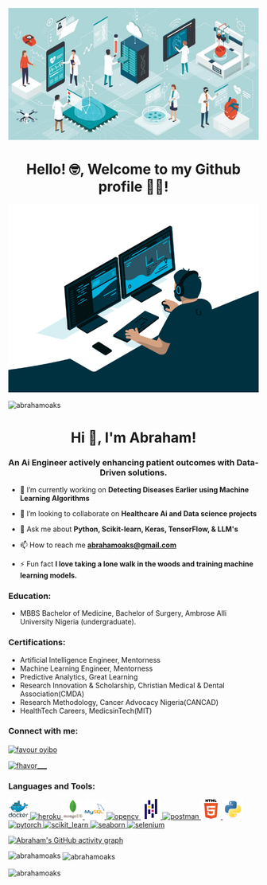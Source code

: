 ![MasterHead](aih.jpeg)

<h1 align="center">Hello! 🤓, Welcome to my Github profile 👐🏽!</h1>

![Abraham](68747470733a2f2f63646e2e6472696262626c652e636f6d2f75736572732f3733303730332f73637265656e73686f74732f363538313234332f6176656e746f2e676966.gif)



<p align="left"> <img src="https://komarev.com/ghpvc/?username=abrahamoaks&label=Profile%20views&color=0e75b6&style=flat" alt="abrahamoaks" /> </p>

<h1 align="center">Hi 👋, I'm Abraham!</h1>
<h3 align="center">An Ai Engineer actively enhancing patient outcomes with Data-Driven solutions.</h3>


- 🔭 I’m currently working on **Detecting Diseases Earlier using Machine Learning Algorithms**

- 👥 I’m looking to collaborate on **Healthcare Ai and Data science projects**

- 💬 Ask me about **Python, Scikit-learn, Keras, TensorFlow, & LLM's**

- 📫 How to reach me **abrahamoaks@gmail.com**

- ⚡ Fun fact **I love taking a lone walk in the woods and training machine learning models.**

<h3 align="left">Education:</h3>
<p align="left"> </p>

- MBBS Bachelor of Medicine, Bachelor of Surgery, Ambrose Alli University Nigeria (undergraduate).

<h3 align="left">Certifications:</h3>
<p align="left"> </p>

- Artificial Intelligence Engineer, Mentorness
- Machine Learning Engineer, Mentorness
- Predictive Analytics, Great Learning
- Research Innovation & Scholarship, Christian Medical & Dental Association(CMDA)
- Research Methodology, Cancer Advocacy Nigeria(CANCAD)
- HealthTech Careers, MedicsinTech(MIT)



<h3 align="left">Connect with me:</h3>

<a href="https://www.linkedin.com/in/abraham-obianke-269112197?utm_source=share&utm_campaign=share_via&utm_content=profile&utm_medium=android_app" target="blank"><img align="center" src="https://raw.githubusercontent.com/rahuldkjain/github-profile-readme-generator/master/src/images/icons/Social/linked-in-alt.svg" alt="favour oyibo" height="30" width="40" /></a>

<a href="https://wa.me/+2348160715013" target="blank"><img align="center" src="https://raw.githubusercontent.com/rahuldkjain/github-profile-readme-generator/master/src/images/icons/Social/whatsapp.svg" alt="fhavor___" height="30" width="40" /></a>
</p>

<h3 align="left">Languages and Tools:</h3>
<p align="left"> <a href="https://www.docker.com/" target="_blank" rel="noreferrer"> <img src="https://raw.githubusercontent.com/devicons/devicon/master/icons/docker/docker-original-wordmark.svg" alt="docker" width="40" height="40"/> </a> <a href="https://heroku.com" target="_blank" rel="noreferrer"> <img src="https://www.vectorlogo.zone/logos/heroku/heroku-icon.svg" alt="heroku" width="40" height="40"/> </a> 
  <a href="https://www.mongodb.com/" target="_blank" rel="noreferrer"> <img src="https://raw.githubusercontent.com/devicons/devicon/master/icons/mongodb/mongodb-original-wordmark.svg" alt="mongodb" width="40" height="40"/> </a> <a href="https://www.mysql.com/" target="_blank" rel="noreferrer"> <img src="https://raw.githubusercontent.com/devicons/devicon/master/icons/mysql/mysql-original-wordmark.svg" alt="mysql" width="40" height="40"/> </a> <a href="https://opencv.org/" target="_blank" rel="noreferrer"> <img src="https://www.vectorlogo.zone/logos/opencv/opencv-icon.svg" alt="opencv" width="40" height="40"/> </a> <a href="https://pandas.pydata.org/" target="_blank" rel="noreferrer"> <img src="https://raw.githubusercontent.com/devicons/devicon/2ae2a900d2f041da66e950e4d48052658d850630/icons/pandas/pandas-original.svg" alt="pandas" width="40" height="40"/> </a> <a href="https://postman.com" target="_blank" rel="noreferrer"> <img src="https://www.vectorlogo.zone/logos/getpostman/getpostman-icon.svg" alt="postman" width="40" height="40"/> </a> 
  <a href="https://www.w3.org/html/" target="_blank" rel="noreferrer"> <img src="https://raw.githubusercontent.com/devicons/devicon/master/icons/html5/html5-original-wordmark.svg" alt="html5" width="40" height="40"/> </a>
  <a href="https://www.python.org" target="_blank" rel="noreferrer"> <img src="https://raw.githubusercontent.com/devicons/devicon/master/icons/python/python-original.svg" alt="python" width="40" height="40"/> </a> <a href="https://pytorch.org/" target="_blank" rel="noreferrer"> <img src="https://www.vectorlogo.zone/logos/pytorch/pytorch-icon.svg" alt="pytorch" width="40" height="40"/> </a> <a href="https://scikit-learn.org/" target="_blank" rel="noreferrer"> <img src="https://upload.wikimedia.org/wikipedia/commons/0/05/Scikit_learn_logo_small.svg" alt="scikit_learn" width="40" height="40"/> </a> <a href="https://seaborn.pydata.org/" target="_blank" rel="noreferrer"> <img src="https://seaborn.pydata.org/_images/logo-mark-lightbg.svg" alt="seaborn" width="40" height="40"/> </a> <a href="https://www.selenium.dev" target="_blank" rel="noreferrer"> <img src="https://raw.githubusercontent.com/detain/svg-logos/780f25886640cef088af994181646db2f6b1a3f8/svg/selenium-logo.svg" alt="selenium" width="40" height="40"/> </a> </p>



[![Abraham's GitHub activity graph](https://activity-graph.herokuapp.com/graph?username=abrahamoaks&&theme=xcode)](https://github.com/abrahamoaks)

<p><img align="left" src="https://github-readme-stats.vercel.app/api/top-langs?username=abrahamoaks&show_icons=true&locale=en&layout=compact&theme=tokyonight" alt="abrahamoaks" /></p>

<p>&nbsp;<img align="center" src="https://github-readme-stats.vercel.app/api?username=abrahamoaks&show_icons=true&locale=en&theme=tokyonight" alt="abrahamoaks" /></p>

<p><img align="center" src="https://github-readme-streak-stats.herokuapp.com/?user=abrahamoaks&&theme=tokyonight" alt="abrahamoaks" /></p>
